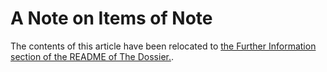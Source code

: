 A Note on Items of Note
=======================

The contents of this article have been relocated to
[the Further Information section of the README of The Dossier.](../README.md#further-information).
